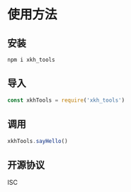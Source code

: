 # 使用方法

## 安装
```
npm i xkh_tools
```

## 导入
```js
const xkhTools = require('xkh_tools')
```

## 调用
```js
xkhTools.sayHello()
```

## 开源协议
ISC